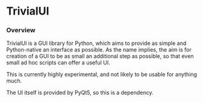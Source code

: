 # TrivialUI #

### Overview ###

TrivialUI is a GUI library for Python, which aims to provide as simple and Python-native an interface as possible. As the name implies, the aim is for creation of a GUI to be as small an additional step as possible, so that even small ad hoc scripts can offer a useful UI.

This is currently highly experimental, and not likely to be usable for anything much.

The UI itself is provided by PyQt5, so this is a dependency.
